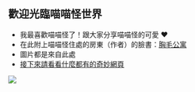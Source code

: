 ## 歡迎光臨喵喵怪世界
- 我最喜歡喵喵怪了！跟大家分享喵喵怪的可愛 :heart: 
- 在此附上喵喵怪住處的房東（作者）的臉書：[胸毛公寓](https://m.facebook.com/mdzz3310/)
- 圖片都是來自此處
- [接下來請看看什麼都有的奇妙網頁](https://lx3211.github.io)


![](https://i.imgur.com/sX6eDDu.png)
